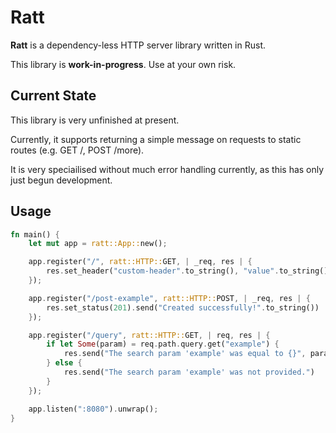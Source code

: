 # Ratt

__Ratt__ is a dependency-less HTTP server library written in Rust.

This library is **work-in-progress**. Use at your own risk.

## Current State

This library is very unfinished at present.

Currently, it supports returning a simple message on requests to static routes (e.g. GET /, POST /more).

It is very speciailised without much error handling currently, as this has only just begun development.

## Usage

```rust
fn main() {
    let mut app = ratt::App::new();

    app.register("/", ratt::HTTP::GET, | _req, res | {
        res.set_header("custom-header".to_string(), "value".to_string()).send("Some text!".to_string())
    });

    app.register("/post-example", ratt::HTTP::POST, | _req, res | {
        res.set_status(201).send("Created successfully!".to_string())      
    });

    app.register("/query", ratt::HTTP::GET, | req, res | {
        if let Some(param) = req.path.query.get("example") {
            res.send("The search param 'example' was equal to {}", param)
        } else {
            res.send("The search param 'example' was not provided.")    
        }
    });

    app.listen(":8080").unwrap();
}
```
